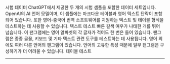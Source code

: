 시험 데이터
ChatGPT에서 제공한 두 개의 시험 샘플을 포함한 데이터 세트입니다. OpenAI의 AI 언어 모델이며, 이 샘플에는 마크다운 테이블과 영어 텍스트 단락이 포함되어 있습니다. 또한 영어-중국어 번역 소프트웨어를 지원하는 텍스트 및 테이블 형식을 테스트하는 데 사용할 수 있습니다.
텍스트 테스트
빠른 갈색 여우가 나태한 개를 뛰어 넘습니다. 이 팬그램에는 영어 알파벳의 각 글자가 적어도 한 번은 들어 있습니다. 팬그램은 종종 글꼴, 키보드 및 기타 텍스트 관련 도구를 테스트하는 데 사용됩니다. 영어 외에도 여러 다른 언어의 팬그램이 있습니다. 언어의 고유한 특성 때문에 일부 팬그램은 구성하기가 더 어려울 수 있습니다.
테이블 테스트

---

